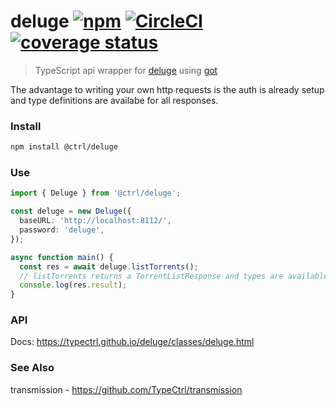 # deluge [![npm](https://img.shields.io/npm/v/@ctrl/deluge.svg?maxAge=3600)](https://www.npmjs.com/package/@ctrl/deluge) [![CircleCI](https://circleci.com/gh/TypeCtrl/deluge.svg?style=svg)](https://circleci.com/gh/TypeCtrl/deluge) [![coverage status](https://codecov.io/gh/typectrl/deluge/branch/master/graph/badge.svg)](https://codecov.io/gh/typectrl/deluge)

> TypeScript api wrapper for [deluge](https://deluge-torrent.org/) using [got](https://github.com/sindresorhus/got)

The advantage to writing your own http requests is the auth is already setup and type definitions are availabe for all responses.

### Install

```bash
npm install @ctrl/deluge
```

### Use

```ts
import { Deluge } from '@ctrl/deluge';

const deluge = new Deluge({
  baseURL: 'http://localhost:8112/',
  password: 'deluge',
});

async function main() {
  const res = await deluge.listTorrents();
  // listTorrents returns a TorrentListResponse and types are available
  console.log(res.result);
}
```

### API

Docs: https://typectrl.github.io/deluge/classes/deluge.html

### See Also
transmission - https://github.com/TypeCtrl/transmission
